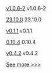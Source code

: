 
[v1.0.6-2](https://github.com/hyperledger-labs/fabric-operator/releases/tag/v1.0.6-2) v1.0.6-2

[23.10.0](https://github.com/hyperledger/besu/releases/tag/23.10.0) 23.10.0

[v0.1.1](https://github.com/hyperledger/firefly-tezosconnect/releases/tag/v0.1.1) v0.1.1

[0.10.4](https://github.com/hyperledger/aries-cloudagent-python/releases/tag/0.10.4) 0.10.4

[v0.4.2](https://github.com/hyperledger/aries-framework-javascript/releases/tag/v0.4.2) v0.4.2


[See more >>>](https://start-here.hyperledger.org/releases)
